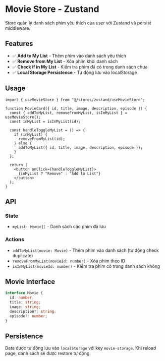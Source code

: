 # Movie Store - Zustand

Store quản lý danh sách phim yêu thích của user với Zustand và persist middleware.

## Features

- ✅ **Add to My List** - Thêm phim vào danh sách yêu thích
- ✅ **Remove from My List** - Xóa phim khỏi danh sách
- ✅ **Check if in My List** - Kiểm tra phim đã có trong danh sách chưa
- ✅ **Local Storage Persistence** - Tự động lưu vào localStorage

## Usage

```tsx
import { useMovieStore } from "@/stores/zustand/useMovieStore";

function MovieCard({ id, title, image, description, episode }) {
  const { addToMyList, removeFromMyList, isInMyList } = useMovieStore();
  const inMyList = isInMyList(id);

  const handleToggleMyList = () => {
    if (inMyList) {
      removeFromMyList(id);
    } else {
      addToMyList({ id, title, image, description, episode });
    }
  };

  return (
    <button onClick={handleToggleMyList}>
      {inMyList ? "Remove" : "Add to List"}
    </button>
  );
}
```

## API

### State

- `myList: Movie[]` - Danh sách các phim đã lưu

### Actions

- `addToMyList(movie: Movie)` - Thêm phim vào danh sách (tự động check duplicate)
- `removeFromMyList(movieId: number)` - Xóa phim theo ID
- `isInMyList(movieId: number)` - Kiểm tra phim có trong danh sách không

## Movie Interface

```typescript
interface Movie {
  id: number;
  title: string;
  image: string;
  description?: string;
  episode?: number;
}
```

## Persistence

Data được tự động lưu vào `localStorage` với key `movie-storage`.
Khi reload page, danh sách sẽ được restore tự động.
